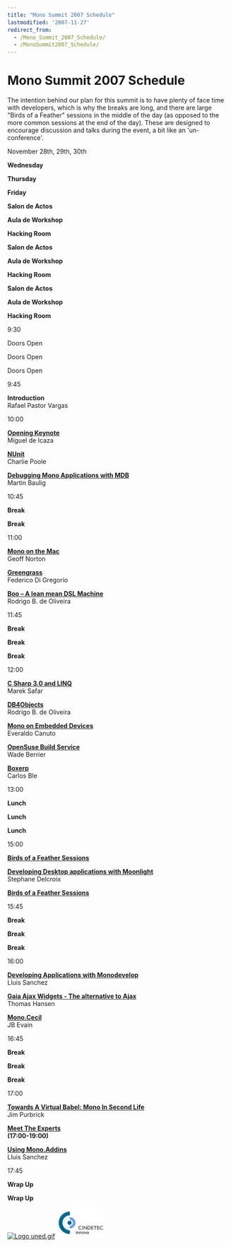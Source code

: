 ```yaml
---
title: "Mono Summit 2007 Schedule"
lastmodified: '2007-11-27'
redirect_from:
  - /Mono_Summit_2007_Schedule/
  - /MonoSummit2007_Schedule/
---
```


Mono Summit 2007 Schedule
=========================

The intention behind our plan for this summit is to have plenty of face time with developers, which is why the breaks are long, and there are large "Birds of a Feather" sessions in the middle of the day (as opposed to the more common sessions at the end of the day). These are designed to encourage discussion and talks during the event, a bit like an 'un-conference'.

November 28th, 29th, 30th

**Wednesday**

**Thursday**

**Friday**

**Salon de Actos**

**Aula de Workshop**

**Hacking Room**

**Salon de Actos**

**Aula de Workshop**

**Hacking Room**

**Salon de Actos**

**Aula de Workshop**

**Hacking Room**

9:30

Doors Open

Doors Open

Doors Open

9:45

**Introduction**<br/>
 Rafael Pastor Vargas

10:00

**[Opening Keynote](/archived/mono_summit_2007_session_list/#opening-keynote)**<br/>
Miguel de Icaza

**[NUnit](/archived/mono_summit_2007_session_list/#nunit)**<br/>
Charlie Poole

**[Debugging Mono Applications with MDB](/archived/mono_summit_2007_session_list/#debugging-mono-applications-with-mdb)**<br/>
Martin Baulig

10:45

**Break**

**Break**

11:00

**[Mono on the Mac](/archived/mono_summit_2007_session_list/#mono-on-the-mac)**<br/>
Geoff Norton

**[Greengrass](/archived/mono_summit_2007_session_list/#greengrass)**<br/>
Federico Di Gregorio

**[Boo – A lean mean DSL Machine](/archived/mono_summit_2007_session_list/#boo--a-lean-mean-dsl-machine)**<br/>
Rodrigo B. de Oliveira

11:45

**Break**

**Break**

**Break**

12:00

**[C Sharp 3.0 and LINQ](/archived/mono_summit_2007_session_list/#c-sharp-30-and-linq)**<br/>
Marek Safar

**[DB4Objects](/archived/mono_summit_2007_session_list/#db4o)**<br/>
 Rodrigo B. de Oliveira

**[Mono on Embedded Devices](/archived/mono_summit_2007_session_list/#mono-on-embedded-devices)**<br/>
Everaldo Canuto

**[OpenSuse Build Service](/archived/mono_summit_2007_session_list/#opensuse-build-service)**<br/>
Wade Berrier

**[Boxerp](/archived/mono_summit_2007_session_list/#boxerp)**<br/>
Carlos Ble

13:00

**Lunch**

**Lunch**

**Lunch**

15:00

**[Birds of a Feather Sessions](/archived/mono_summit_2007_session_list/#birds-of-a-feather-sessions)**

**[Developing Desktop applications with Moonlight](/archived/mono_summit_2007_session_list/#developing-desktop-applications-with-moonlight)**<br/>
Stephane Delcroix

**[Birds of a Feather Sessions](/archived/mono_summit_2007_session_list/#birds-of-a-feather-sessions)**

15:45

**Break**

**Break**

**Break**

16:00

**[Developing Applications with Monodevelop](/archived/mono_summit_2007_session_list/#developing-applications-with-monodevelop)**<br/>
Lluis Sanchez

**[Gaia Ajax Widgets - The alternative to Ajax](/archived/mono_summit_2007_session_list/#gaia-ajax-widgets---the-alternative-to-ajax)**<br/>
Thomas Hansen

**[Mono.Cecil](/archived/mono_summit_2007_session_list/#monocecil)**<br/>
JB Evain

16:45

**Break**

**Break**

**Break**

17:00

**[Towards A Virtual Babel: Mono In Second Life](/archived/mono_summit_2007_session_list/#towards-a-virtual-babel-mono-in-second-life)**<br/>
Jim Purbrick

**[Meet The Experts](/archived/mono_summit_2007_session_list/#meet-the-experts)**<br/>
 **(17:00-19:00)**

**[Using Mono.Addins](/archived/mono_summit_2007_session_list/#using-monoaddins)**<br/>
Lluis Sanchez

17:45

**Wrap Up**

**Wrap Up**

 [![Logo uned.gif](/archived/images/e/e1/Logo_uned.gif)](/archived/images/e/e1/Logo_uned.gif) [![Cindetec.png](/archived/images/8/86/Cindetec.png)](/archived/images/8/86/Cindetec.png)

